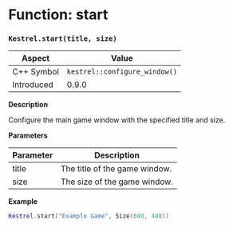 
# Function: start
### `Kestrel.start(title, size)`

| Aspect | Value |
| --- | --- |
| C++ Symbol | `kestrel::configure_window()` |
| Introduced | 0.9.0 |

**Description**

Configure the main game window with the specified title and size.

**Parameters**


| Parameter | Description |
| --- | --- |
| title | The title of the game window. |
| size | The size of the game window. |


**Example**


```lua
Kestrel.start("Example Game", Size(640, 480))
```

